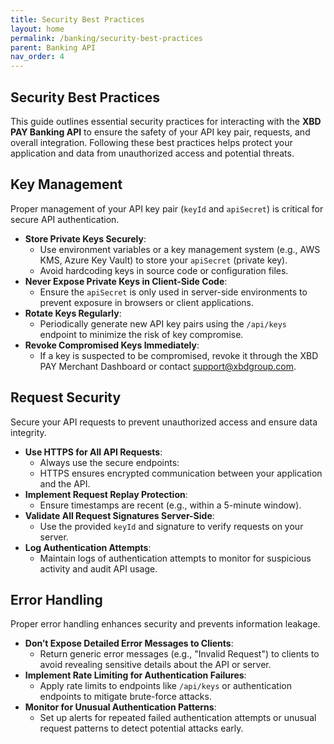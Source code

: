 ```yaml
---
title: Security Best Practices
layout: home
permalink: /banking/security-best-practices
parent: Banking API
nav_order: 4
---
```


## Security Best Practices

This guide outlines essential security practices for interacting with the **XBD PAY Banking API** to ensure the safety of your API key pair, requests, and overall integration. Following these best practices helps protect your application and data from unauthorized access and potential threats.

## Key Management

Proper management of your API key pair (`keyId` and `apiSecret`) is critical for secure API authentication.

- **Store Private Keys Securely**:
  - Use environment variables or a key management system (e.g., AWS KMS, Azure Key Vault) to store your `apiSecret` (private key).
  - Avoid hardcoding keys in source code or configuration files.
- **Never Expose Private Keys in Client-Side Code**:
  - Ensure the `apiSecret` is only used in server-side environments to prevent exposure in browsers or client applications.
- **Rotate Keys Regularly**:
  - Periodically generate new API key pairs using the `/api/keys` endpoint to minimize the risk of key compromise.
- **Revoke Compromised Keys Immediately**:
  - If a key is suspected to be compromised, revoke it through the XBD PAY Merchant Dashboard or contact [support@xbdgroup.com](mailto:support@xbdgroup.com).

## Request Security

Secure your API requests to prevent unauthorized access and ensure data integrity.

- **Use HTTPS for All API Requests**:
  - Always use the secure endpoints:
  - HTTPS ensures encrypted communication between your application and the API.
- **Implement Request Replay Protection**:
  - Ensure timestamps are recent (e.g., within a 5-minute window).
- **Validate All Request Signatures Server-Side**:
  - Use the provided `keyId` and signature to verify requests on your server.
- **Log Authentication Attempts**:
  - Maintain logs of authentication attempts to monitor for suspicious activity and audit API usage.

## Error Handling

Proper error handling enhances security and prevents information leakage.

- **Don’t Expose Detailed Error Messages to Clients**:
  - Return generic error messages (e.g., "Invalid Request") to clients to avoid revealing sensitive details about the API or server.
- **Implement Rate Limiting for Authentication Failures**:
  - Apply rate limits to endpoints like `/api/keys` or authentication endpoints to mitigate brute-force attacks.
- **Monitor for Unusual Authentication Patterns**:
  - Set up alerts for repeated failed authentication attempts or unusual request patterns to detect potential attacks early.
